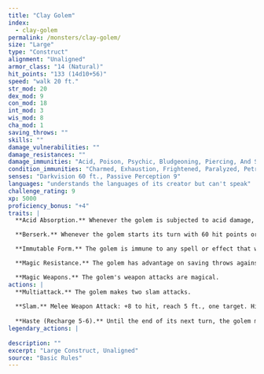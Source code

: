 ```yaml
---
title: "Clay Golem"
index:
  - clay-golem
permalink: /monsters/clay-golem/
size: "Large"
type: "Construct"
alignment: "Unaligned"
armor_class: "14 (Natural)"
hit_points: "133 (14d10+56)"
speed: "walk 20 ft."
str_mod: 20
dex_mod: 9
con_mod: 18
int_mod: 3
wis_mod: 8
cha_mod: 1
saving_throws: ""
skills: ""
damage_vulnerabilities: ""
damage_resistances: ""
damage_immunities: "Acid, Poison, Psychic, Bludgeoning, Piercing, And Slashing From Nonmagical Weapons That Aren'T Adamantine"
condition_immunities: "Charmed, Exhaustion, Frightened, Paralyzed, Petrified, Poisoned"
senses: "Darkvision 60 ft., Passive Perception 9"
languages: "understands the languages of its creator but can't speak"
challenge_rating: 9
xp: 5000
proficiency_bonus: "+4"
traits: |
  **Acid Absorption.** Whenever the golem is subjected to acid damage, it takes no damage and instead regains a number of hit points equal to the acid damage dealt.

  **Berserk.** Whenever the golem starts its turn with 60 hit points or fewer, roll a d6. On a 6, the golem goes berserk. On each of its turns while berserk, the golem attacks the nearest creature it can see. If no creature is near enough to move to and attack, the golem attacks an object, with preference for an object smaller than itself. Once the golem goes berserk, it continues to do so until it is destroyed or regains all its hit points.

  **Immutable Form.** The golem is immune to any spell or effect that would alter its form.

  **Magic Resistance.** The golem has advantage on saving throws against spells and other magical effects.

  **Magic Weapons.** The golem's weapon attacks are magical.
actions: |
  **Multiattack.** The golem makes two slam attacks.
  
  **Slam.** Melee Weapon Attack: +8 to hit, reach 5 ft., one target. Hit: 16 (2d10 + 5) bludgeoning damage. If the target is a creature, it must succeed on a DC 15 Constitution saving throw or have its hit point maximum reduced by an amount equal to the damage taken. The target dies if this attack reduces its hit point maximum to 0. The reduction lasts until removed by the greater restoration spell or other magic.
  
  **Haste (Recharge 5-6).** Until the end of its next turn, the golem magically gains a +2 bonus to its AC, has advantage on Dexterity saving throws, and can use its slam attack as a bonus action.  
legendary_actions: |
  
description: ""
excerpt: "Large Construct, Unaligned"
source: "Basic Rules"
---
```

